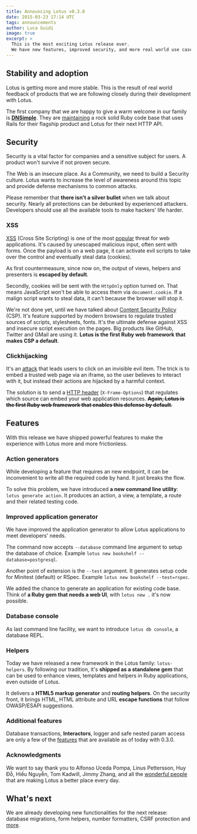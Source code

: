 ```yaml
---
title: Announcing Lotus v0.3.0
date: 2015-03-23 17:14 UTC
tags: announcements
author: Luca Guidi
image: true
excerpt: >
  This is the most exciting Lotus release ever.
  We have new features, improved security, and more real world use cases.
---
```


## Stability and adoption

Lotus is getting more and more stable. This is the result of real world feedback of products that we are following closely during their development with Lotus.

The first company that we are happy to give a warm welcome in our family is **[DNSimple](https://dnsimple.com)**.
They are [maintaining](https://speakerdeck.com/weppos/maintaining-a-5yo-ruby-project-shark-edition) a rock solid Ruby code base that uses Rails for their flagship product and Lotus for their next HTTP API.

## Security

Security is a vital factor for companies and a sensitive subject for users. A product won't survive if not proven secure.

The Web is an insecure place. As a Community, we need to build a Security culture.
Lotus wants to increase the level of awareness around this topic and provide defense mechanisms to common attacks.

Please remember that **there isn't a silver bullet** when we talk about security. Nearly all protections can be debunked by experienced attackers. Developers should use all the available tools to make hackers' life harder.

### XSS

[XSS](https://www.owasp.org/index.php/Cross-site_Scripting_%28XSS%29) (Cross Site Scripting) is one of the most [popular](https://www.owasp.org/index.php/Top10#OWASP_Top_10_for_2013) threat for web applications. It's caused by unescaped malicious input, often sent with forms. Once the payload is on a web page, it can activate evil scripts to take over the control and eventually steal data (cookies).

As first countermeasure, since now on, the output of views, helpers and presenters is **escaped by default**.

Secondly, cookies will be sent with the `HttpOnly` option turned on. That means JavaScript won't be able to access them via `document.cookie`. If a malign script wants to steal data, it can't because the browser will stop it.

We're not done yet, until we have talked about [Content Security Policy](http://www.html5rocks.com/en/tutorials/security/content-security-policy/) (CSP). It's feature supported by modern browsers to regulate trusted sources of scripts, stylesheets, fonts. It's the ultimate defense against XSS and insecure script execution on the pages. Big products like GitHub, Twitter and GMail are using it. **Lotus is the first Ruby web framework that makes CSP a default**.

### Clickhijacking

It's an [attack](http://en.wikipedia.org/wiki/Clickjacking) that leads users to click on an invisible evil item. The trick is to embed a trusted web page via an iframe, so the user believes to interact with it, but instead their actions are hijacked by a harmful context.

The solution is to send a [HTTP header](https://www.owasp.org/index.php/Clickjacking_Defense_Cheat_Sheet#X-Frame-Options_Header_Types) (`X-Frame-Options`) that regulates which source can embed your web application resources. <del>**Again, Lotus is the first Ruby web framework that enables this defense by default**.</del>

## Features

With this release we have shipped powerful features to make the experience with Lotus more and more frictionless.

### Action generators

While developing a feature that requires an new endpoint, it can be inconvenient to write all the required code by hand. It just breaks the flow.

To solve this problem, we have introduced **a new command line utility**: `lotus generate action`. It produces an action, a view, a template, a route and their related testing code.

### Improved application generator

We have improved the application generator to allow Lotus applications to meet developers' needs.

The command now accepts `--database` command line argument to setup the database of choice. Example `lotus new bookshelf --database=postgresql`.

Another point of extension is the `--test` argument. It generates setup code for Minitest (default) or RSpec. Example `lotus new bookshelf --test=rspec`.

We added the chance to generate an application for existing code base. Think of **a Ruby gem that needs a web UI**, with `lotus new .` it's now possible.

### Database console

As last command line facility, we want to introduce `lotus db console`, a database REPL.

### Helpers

Today we have released a new framework in the Lotus family: `lotus-helpers`. By following our tradition, it's **shipped as a standalone gem** that can be used to enhance views, templates and helpers in Ruby applications, even outside of Lotus.

It delivers a **HTML5 markup generator** and **routing helpers**. On the security front, it brings HTML, HTML attribute and URL **escape functions** that follow OWASP/ESAPI suggestions.

### Additional features

Database transactions, **Interactors**, logger and safe nested param access are only a few of the [features](https://github.com/lotus/lotus/blob/master/FEATURES.md) that are available as of today with 0.3.0.

### Acknowledgments

We want to say thank you to Alfonso Uceda Pompa, Linus Pettersson, Huy Đỗ, Hiếu Nguyễn, Tom Kadwill, Jimmy Zhang, and all the [wonderful people](/community) that are making Lotus a better place every day.

## What's next

We are already developing new functionalities for the next release: database migrations, form helpers, number formatters, CSRF protection and [more](http://bit.ly/lotusrb-roadmap).
